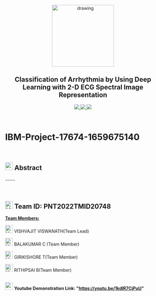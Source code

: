 <br>
<div align="center">
  <img src="https://upload.wikimedia.org/wikipedia/commons/5/51/IBM_logo.svg" align="center" alt="drawing" width="200" />
  <h2 align="center">Classification of Arrhythmia by Using Deep Learning with 2-D ECG Spectral Image Representation</h2>
</div>


<p align="center">
  <a href="https://www.python.org/">
    <img src="https://img.shields.io/badge/python-ff2626.svg?style=for-the-badge&logo=python&logoColor=white">
  </a>
  <a href="https://flask.palletsprojects.com/">
    <img src="https://img.shields.io/badge/flask-000000.svg?style=for-the-badge&logo=flask&logoColor=white">
  </a>
  
  <a href="https://www.tensorflow.org/">
    <img src="https://img.shields.io/badge/Tensorflow-ff7626.svg?style=for-the-badge&logo=Tensorflow&logoColor=white">
  </a>
</p>
<br>

# IBM-Project-17674-1659675140

<br>

<h2>
  <img src="https://raw.githubusercontent.com/Tarikul-Islam-Anik/Animated-Fluent-Emojis/master/Emojis/Travel%20and%20places/Star.png" width="25" height="25" />
  Abstract
</h2>

<p>-----</p>
<br>

<h2> 
  <img src="https://raw.githubusercontent.com/Tarikul-Islam-Anik/Animated-Fluent-Emojis/master/Emojis/Travel%20and%20places/High%20Voltage.png" alt="High Voltage" width="25" height="25" /> Team ID: PNT2022TMID20748
</h2>
<u><b><font-size="20">Team Members:</b></u> </font><br>

<img src="https://github.com/Tarikul-Islam-Anik/Animated-Fluent-Emojis/blob/master/Emojis/People/Student.png" alt="High Voltage" width="25" height="25" /> VISHVAJIT VISWANATH(Team Lead)
<br>

<img src="https://github.com/Tarikul-Islam-Anik/Animated-Fluent-Emojis/blob/master/Emojis/People/Student.png" alt="High Voltage" width="25" height="25" /> BALAKUMAR C (Team Member) <br>

<img src="https://github.com/Tarikul-Islam-Anik/Animated-Fluent-Emojis/blob/master/Emojis/People/Student.png" alt="High Voltage" width="25" height="25" /> GIRIKISHORE T(Team Member)<br>

<img src="https://github.com/Tarikul-Islam-Anik/Animated-Fluent-Emojis/blob/master/Emojis/People/Student.png" alt="High Voltage" width="25" height="25" /> RITHIPSAI  B(Team Member)<br><br>                                                           


<img src="https://raw.githubusercontent.com/Tarikul-Islam-Anik/Animated-Fluent-Emojis/master/Emojis/Travel%20and%20places/Star.png" width="25" height="25" /> <b> Youtube Demonstration Link: "https://youtu.be/1kdlR7CjPuU" </b> 
